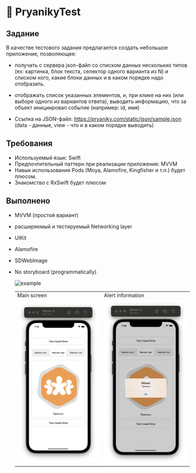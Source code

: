 # 🍪 PryanikyTest 

## Задание

В качестве тестового задания предлагается создать небольшое приложение, позволяющее:

- получать с сервера json-файл cо списком данных нескольких типов (ex: картинка, блок текста, селектор одного варианта из N) и списком кого, какие блоки данных и в каком порядке надо отобразить.

- отображать список указанных элементов, и, при клике на них (или выборе одного из вариантов ответа), выводить информацию, что за объект инициировал событие (например: id, имя)

- Ссылка на JSON-файл:   https://pryaniky.com/static/json/sample.json (data - данные, view - что и в каком порядке выводить)

## Требования
- Используемый язык: Swift
- Предпочтительный паттерн при реализации приложения: MVVM
- Навык использования Pods (Moya, Alamofire, Kingfisher и т.п.) будет плюсом.
- Знакомство с RxSwift будет плюсом

## Выполнено
- MVVM (простой вариант)
- расширяемый и тестируемый Networking layer
- UIKit
- Alamofire 
- SDWebImage 
- No storyboard (programmatically)
  
    <table>
  <tr>
    <td>Main screen</td>
    <td>Alert information</td>
  </tr>
  <tr>
    <td><img width="256" src="https://github.com/semjonG/PryanikyTest/blob/main/screen1.png?raw=true"></td>
    
    <td><img width="256" src="https://github.com/semjonG/PryanikyTest/blob/main/screen2.png?raw=true"></td>
  </tr>
  <tr>
  
  <img width="256" alt="example" src="https://github.com/semjonG/PryanikyTest/blob/main/animated.gif?raw=true"><br>
